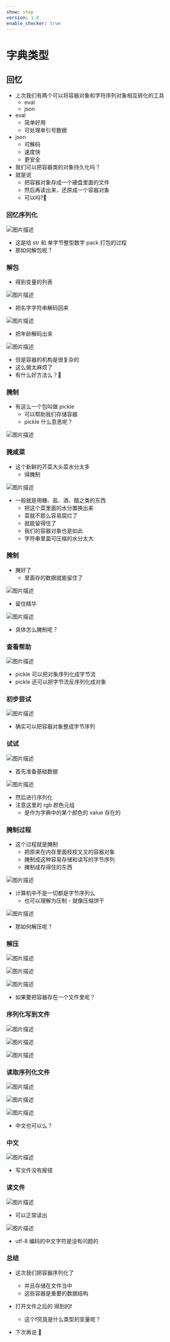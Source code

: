 ```yaml
---
show: step
version: 1.0
enable_checker: true
---
```


# 字典类型

## 回忆

- 上次我们有两个可以将容器对象和字符序列对象相互转化的工具
	- eval 
	- json
- eval
	- 简单好用
	- 可处理单引号数据
- json
	- 可解码
	- 速度快
	- 更安全
- 我们可以把容器类的对象持久化吗？
- 就是说
	- 把容器对象存成一个硬盘里面的文件
	- 然后再读出来，还原成一个容器对象
	- 可以吗?🤔

### 回忆序列化

![图片描述](https://doc.shiyanlou.com/courses/uid1190679-20211114-1636881320499)

- 这是给 str 和 单字节整型数字 pack 打包的过程
- 那如何解包呢？

### 解包

- 得到变量的列表

![图片描述](https://doc.shiyanlou.com/courses/uid1190679-20210924-1632488427657)

- 把名字字符串解码回来

![图片描述](https://doc.shiyanlou.com/courses/uid1190679-20210924-1632488530701)

- 把年龄解码出来

![图片描述](https://doc.shiyanlou.com/courses/uid1190679-20210924-1632488504622)

- 但是容器的机构是很复杂的
- 这么做太麻烦了
- 有什么好方法么？🤔

### 腌制

- 有这么一个包叫做 pickle
	- 可以帮助我们存储容器
	- pickle 什么意思呢？

![图片描述](https://doc.shiyanlou.com/courses/uid1190679-20210924-1632481407196)

### 腌咸菜

- 这个新鲜的芥菜大头菜水分太多
	- 得腌制

![图片描述](https://doc.shiyanlou.com/courses/uid1190679-20210924-1632481513974)

- 一般就是用糖、盐、酒、醋之类的东西
	- 把这个菜里面的水分置换出来
	- 菜就不那么容易腐烂了
	- 就能留得住了
	- 我们的容器对象也是如此
	- 字符串里面可压缩的水分太大

### 腌制

- 腌好了
	- 里面存的数据就能留住了

![图片描述](https://doc.shiyanlou.com/courses/uid1190679-20210924-1632481523785)

- 留住精华

![图片描述](https://doc.shiyanlou.com/courses/uid1190679-20240930-1727702818698)

- 具体怎么腌制呢？

### 查看帮助

![图片描述](https://doc.shiyanlou.com/courses/uid1190679-20210924-1632489038533)

- pickle 可以把对象序列化成字节流
- pickle 还可以把字节流反序列化成对象

### 初步尝试

![图片描述](https://doc.shiyanlou.com/courses/uid1190679-20221219-1671460812471)

- 确实可以把容器对象整成字节序列

### 试试

![图片描述](https://doc.shiyanlou.com/courses/uid1190679-20210924-1632489584647)

- 首先准备基础数据

![图片描述](https://doc.shiyanlou.com/courses/uid1190679-20221219-1671460574697)

- 然后进行序列化
- 注意这里的 rgb 颜色元组
  - 是作为字典中的某个颜色的 value 存在的

### 腌制过程

- 这个过程就是腌制
  - 把原来在内存里面枝枝叉叉的容器对象
  - 腌制成这种容易存储和读写的字节序列
  - 腌制成存得住的东西

![图片描述](https://doc.shiyanlou.com/courses/uid1190679-20221219-1671460674866)

- 计算机中不是一切都是字节序列么
  - 也可以理解为压制 - 就像压缩饼干

![图片描述](https://doc.shiyanlou.com/courses/uid1190679-20221219-1671460783096)

- 那如何解压呢？

### 解压

![图片描述](https://doc.shiyanlou.com/courses/uid1190679-20210924-1632489649972)

![图片描述](https://doc.shiyanlou.com/courses/uid1190679-20221219-1671460976862)

![图片描述](https://doc.shiyanlou.com/courses/uid1190679-20221219-1671460915364)

- 如果要把容器存在一个文件里呢？

### 序列化写到文件

![图片描述](https://doc.shiyanlou.com/courses/uid1190679-20210924-1632489917007)

![图片描述](https://doc.shiyanlou.com/courses/uid1190679-20221219-1671461139923)

![图片描述](https://doc.shiyanlou.com/courses/uid1190679-20221219-1671461150250)

### 读取序列化文件

![图片描述](https://doc.shiyanlou.com/courses/uid1190679-20210924-1632490067908)

![图片描述](https://doc.shiyanlou.com/courses/uid1190679-20221219-1671461279421)

![图片描述](https://doc.shiyanlou.com/courses/uid1190679-20210924-1632490082125)

- 中文也可以么？

### 中文

![图片描述](https://doc.shiyanlou.com/courses/uid1190679-20221219-1671461451780)

- 写文件没有报错

### 读文件

![图片描述](https://doc.shiyanlou.com/courses/uid1190679-20221219-1671461504484)

- 可以正常读出

![图片描述](https://doc.shiyanlou.com/courses/uid1190679-20210924-1632490302212)

- utf-8 编码的中文字符是没有问题的

### 总结

- 这次我们把容器序列化了
	- 并且存储在文件当中
	- 这些容器是重要的数据结构

- 打开文件之后的 得到的f
	- 这个f究竟是什么类型的变量呢？
- 下次再说 👋
